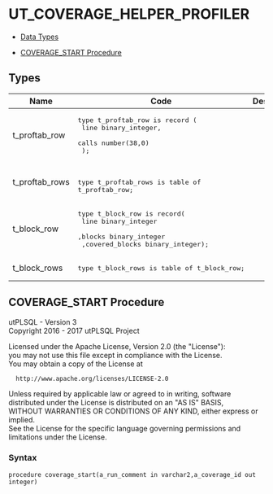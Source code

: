 # UT_COVERAGE_HELPER_PROFILER


- [Data Types](#types)




- [COVERAGE_START Procedure](#coverage_start)

## Types<a name="types"></a>

Name | Code | Description
--- | --- | ---
t_proftab_row | <pre>type t_proftab_row is record (<br />    line  binary_integer,<br />    calls number(38,0)<br />  );</pre> | 
t_proftab_rows | <pre>  <br />type t_proftab_rows is table of t_proftab_row;</pre> | 
t_block_row | <pre>type t_block_row is record(<br />     line           binary_integer<br />    ,blocks         binary_integer<br />    ,covered_blocks binary_integer);</pre> | 
t_block_rows | <pre>type t_block_rows is table of t_block_row;</pre> | 










 
## COVERAGE_START Procedure<a name="coverage_start"></a>


<p>
<p>utPLSQL - Version 3<br />  Copyright 2016 - 2017 utPLSQL Project</p><p>  Licensed under the Apache License, Version 2.0 (the &quot;License&quot;):<br />  you may not use this file except in compliance with the License.<br />  You may obtain a copy of the License at</p><pre><code>  http://www.apache.org/licenses/LICENSE-2.0</code></pre><p>  Unless required by applicable law or agreed to in writing, software<br />  distributed under the License is distributed on an &quot;AS IS&quot; BASIS,<br />  WITHOUT WARRANTIES OR CONDITIONS OF ANY KIND, either express or implied.<br />  See the License for the specific language governing permissions and<br />  limitations under the License.</p>
</p>

### Syntax
```plsql
procedure coverage_start(a_run_comment in varchar2,a_coverage_id out integer)
```

 





 
